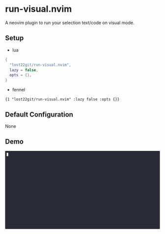 # run-visual.nvim

A neovim plugin to run your selection text/code on visual mode.

## Setup

- lua

```lua
{
  "lost22git/run-visual.nvim",
  lazy = false,
  opts = {},
}
```

- fennel

```fennel
{1 "lost22git/run-visual.nvim" :lazy false :opts {}}
```

## Default Configuration

None

## Demo

![demo](./demo.gif)
